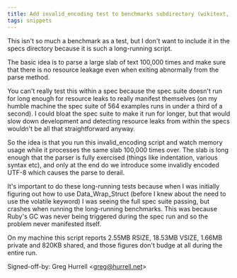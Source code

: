 ```yaml
---
title: Add invalid_encoding test to benchmarks subdirectory (wikitext, 29af551)
tags: snippets
---
```


This isn't so much a benchmark as a test, but I don't want to include it in the specs directory because it is such a long-running script.

The basic idea is to parse a large slab of text 100,000 times and make sure that there is no resource leakage even when exiting abnormally from the parse method.

You can't really test this within a spec because the spec suite doesn't run for long enough for resource leaks to really manifest themselves (on my humble machine the spec suite of 564 examples runs in under a third of a second). I could bloat the spec suite to make it run for longer, but that would slow down development and detecting resource leaks from within the specs wouldn't be all that straightforward anyway.

So the idea is that you run this invalid_encoding script and watch memory usage while it processes the same slab 100,000 times over. The slab is long enough that the parser is fully exercised (things like indentation, various syntax etc), and only at the end do we introduce some invalidly encoded UTF-8 which causes the parse to derail.

It's important to do these long-running tests because when I was initially figuring out how to use Data_Wrap_Struct (before I knew about the need to use the volatile keyword) I was seeing the full spec suite passing, but crashes when running the long-running benchmarks. This was because Ruby's GC was never being triggered during the spec run and so the problem never manifested itself.

On my machine this script reports 2.55MB RSIZE, 18.53MB VSIZE, 1.66MB private and 820KB shared, and those figures don't budge at all during the entire run.

Signed-off-by: Greg Hurrell &lt;greg@hurrell.net&gt;
